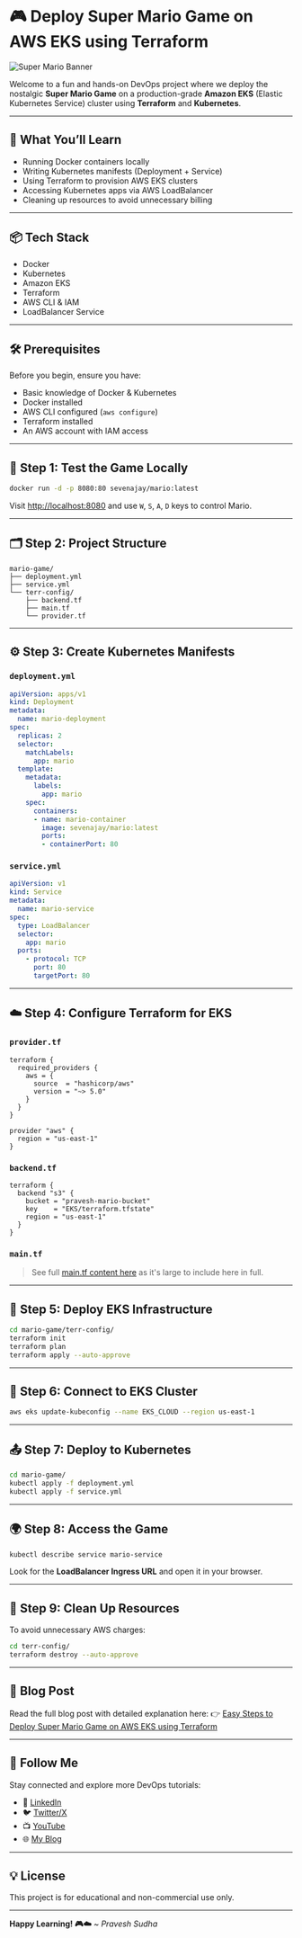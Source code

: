 # 🎮 Deploy Super Mario Game on AWS EKS using Terraform

![Super Mario Banner](https://www.nintendo.com/eu/media/images/10_share_images/portals_3/2x1_SuperMarioHub_image1600w.jpg)

Welcome to a fun and hands-on DevOps project where we deploy the nostalgic **Super Mario Game** on a production-grade **Amazon EKS** (Elastic Kubernetes Service) cluster using **Terraform** and **Kubernetes**.

---

## 🚀 What You’ll Learn

- Running Docker containers locally
- Writing Kubernetes manifests (Deployment + Service)
- Using Terraform to provision AWS EKS clusters
- Accessing Kubernetes apps via AWS LoadBalancer
- Cleaning up resources to avoid unnecessary billing

---

## 📦 Tech Stack

- Docker
- Kubernetes
- Amazon EKS
- Terraform
- AWS CLI & IAM
- LoadBalancer Service

---

## 🛠️ Prerequisites

Before you begin, ensure you have:

- Basic knowledge of Docker & Kubernetes
- Docker installed
- AWS CLI configured (`aws configure`)
- Terraform installed
- An AWS account with IAM access

---

## 🧪 Step 1: Test the Game Locally

```bash
docker run -d -p 8080:80 sevenajay/mario:latest
````

Visit [http://localhost:8080](http://localhost:8080) and use `W`, `S`, `A`, `D` keys to control Mario.

---

## 🗂️ Step 2: Project Structure

```
mario-game/
├── deployment.yml
├── service.yml
└── terr-config/
    ├── backend.tf
    ├── main.tf
    └── provider.tf
```

---

## ⚙️ Step 3: Create Kubernetes Manifests

### `deployment.yml`

```yaml
apiVersion: apps/v1
kind: Deployment
metadata:
  name: mario-deployment
spec:
  replicas: 2
  selector:
    matchLabels:
      app: mario
  template:
    metadata:
      labels:
        app: mario
    spec:
      containers:
      - name: mario-container
        image: sevenajay/mario:latest 
        ports:
        - containerPort: 80
```

### `service.yml`

```yaml
apiVersion: v1
kind: Service
metadata:
  name: mario-service
spec:
  type: LoadBalancer
  selector:
    app: mario
  ports:
    - protocol: TCP
      port: 80
      targetPort: 80
```

---

## ☁️ Step 4: Configure Terraform for EKS

### `provider.tf`

```hcl
terraform {
  required_providers {
    aws = {
      source  = "hashicorp/aws"
      version = "~> 5.0"
    }
  }
}

provider "aws" {
  region = "us-east-1"
}
```

### `backend.tf`

```hcl
terraform {
  backend "s3" {
    bucket = "pravesh-mario-bucket"
    key    = "EKS/terraform.tfstate"
    region = "us-east-1"
  }
}
```

### `main.tf`

> See full [main.tf content here](https://dev.to/aws-builders/easy-steps-to-deploy-super-mario-game-on-aws-eks-using-terraform-4oi) as it's large to include here in full.

---

## 🚀 Step 5: Deploy EKS Infrastructure

```bash
cd mario-game/terr-config/
terraform init
terraform plan
terraform apply --auto-approve
```

---

## 🔗 Step 6: Connect to EKS Cluster

```bash
aws eks update-kubeconfig --name EKS_CLOUD --region us-east-1
```

---

## 📤 Step 7: Deploy to Kubernetes

```bash
cd mario-game/
kubectl apply -f deployment.yml
kubectl apply -f service.yml
```

---

## 🌍 Step 8: Access the Game

```bash
kubectl describe service mario-service
```

Look for the **LoadBalancer Ingress URL** and open it in your browser.

---

## 🧹 Step 9: Clean Up Resources

To avoid unnecessary AWS charges:

```bash
cd terr-config/
terraform destroy --auto-approve
```

---

## 📖 Blog Post

Read the full blog post with detailed explanation here:
👉 [Easy Steps to Deploy Super Mario Game on AWS EKS using Terraform](https://dev.to/aws-builders/easy-steps-to-deploy-super-mario-game-on-aws-eks-using-terraform-4oi)

---

## 🙌 Follow Me

Stay connected and explore more DevOps tutorials:

* 🔗 [LinkedIn](https://linkedin.com/in/pravesh-sudha)
* 🐦 [Twitter/X](https://x.com/praveshstwt)
* 📺 [YouTube](https://youtube.com/@praveshsudha)
* 🌐 [My Blog](https://blog.praveshsudha.com)

---

## 💡 License

This project is for educational and non-commercial use only.

---

**Happy Learning! 🎮☁️**
*\~ Pravesh Sudha*


